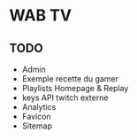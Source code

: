 # WAB TV

## TODO
- Admin
- Exemple recette du gamer
- Playlists Homepage & Replay
- keys API twitch externe
- Analytics
- Favicon
- Sitemap